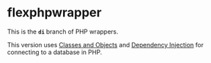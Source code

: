 # flexphpwrapper
This is the **`di`** branch of PHP wrappers.

This version uses [Classes and Objects](https://secure.php.net/manual/en/language.oop5.php) and [Dependency Injection](https://phpdelusions.net/pdo/pdo_wrapper) for connecting to a database in PHP.